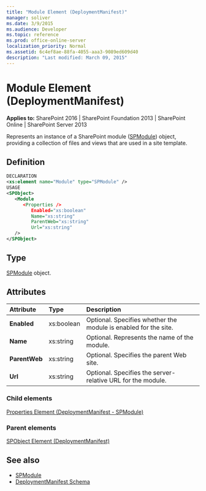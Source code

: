 ```yaml
---
title: "Module Element (DeploymentManifest)"
manager: soliver
ms.date: 3/9/2015
ms.audience: Developer
ms.topic: reference
ms.prod: office-online-server
localization_priority: Normal
ms.assetid: 6c4ef8ae-88fa-4055-aaa3-9089ed609d40
description: "Last modified: March 09, 2015"
---
```


# Module Element (DeploymentManifest)

**Applies to:** SharePoint 2016 | SharePoint Foundation 2013 | SharePoint Online | SharePoint Server 2013 
  
Represents an instance of a SharePoint module ([SPModule](https://msdn.microsoft.com/library/Microsoft.SharePoint.SPModule.aspx)) object, providing a collection of files and views that are used in a site template. 

## Definition

```XML
DECLARATION
<xs:element name="Module" type="SPModule" />
USAGE
<SPObject>
   <Module
      <Properties />
         Enabled="xs:boolean"
         Name="xs:string"
         ParentWeb="xs:string"
         Url="xs:string"
   />
</SPObject>

```

## Type

[SPModule](https://msdn.microsoft.com/library/Microsoft.SharePoint.SPModule.aspx) object. 
  
## Attributes

|**Attribute**|**Type**|**Description**|
|:-----|:-----|:-----|
|**Enabled** <br/> |xs:boolean  <br/> |Optional. Specifies whether the module is enabled for the site. <br/> |
|**Name** <br/> |xs:string  <br/> |Optional. Represents the name of the module.  <br/> |
|**ParentWeb** <br/> |xs:string  <br/> |Optional. Specifies the parent Web site.  <br/> |
|**Url** <br/> |xs:string  <br/> |Optional. Specifies the server-relative URL for the module.  <br/> |
   
### Child elements

[Properties Element (DeploymentManifest - SPModule)](properties-element-deploymentmanifestspmodule.md)
   
### Parent elements

[SPObject Element (DeploymentManifest)](spobject-element-deploymentmanifest.md)
   
## See also

- [SPModule](https://msdn.microsoft.com/library/Microsoft.SharePoint.SPModule.aspx)
- [DeploymentManifest Schema](deploymentmanifest-schema.md)

